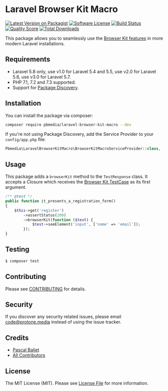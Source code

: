 # Laravel Browser Kit Macro

[![Latest Version on Packagist](https://img.shields.io/packagist/v/pbmedia/laravel-browser-kit-macro.svg?style=flat-square)](https://packagist.org/packages/pbmedia/laravel-browser-kit-macro)
[![Software License](https://img.shields.io/badge/license-MIT-brightgreen.svg?style=flat-square)](LICENSE.md)
[![Build Status](https://img.shields.io/travis/protonemedia/laravel-browser-kit-macro/master.svg?style=flat-square)](https://travis-ci.org/protonemedia/laravel-browser-kit-macro)
[![Quality Score](https://img.shields.io/scrutinizer/g/protonemedia/laravel-browser-kit-macro.svg?style=flat-square)](https://scrutinizer-ci.com/g/protonemedia/laravel-browser-kit-macro)
[![Total Downloads](https://img.shields.io/packagist/dt/pbmedia/laravel-browser-kit-macro.svg?style=flat-square)](https://packagist.org/packages/pbmedia/laravel-browser-kit-macro)

This package allows you to seamlessly use the [Browser Kit features](https://github.com/laravel/browser-kit-testing) in more modern Laravel installations.

## Requirements
* Laravel 5.8 only, use v1.0 for Laravel 5.4 and 5.5, use v2.0 for Laravel 5.6, use v3.0 for Laravel 5.7.
* PHP 7.1, 7.2 and 7.3 supported.
* Support for [Package Discovery](https://laravel.com/docs/5.5/packages#package-discovery).

## Installation

You can install the package via composer:

``` bash
composer require pbmedia/laravel-browser-kit-macro --dev
```

If you're not using Package Discovery, add the Service Provider to your `config/app.php` file:

```php
Pbmedia\LaravelBrowserKitMacro\BrowserKitMacroServiceProvider::class,
```

## Usage

This package adds a `browserKit` method to the `TestResponse` class. It accepts a Closure which receives the [Browser Kit TestCase](https://github.com/laravel/browser-kit-testing/blob/master/src/TestCase.php) as its first argument.

```php
/** @test */
public function it_presents_a_registration_form()
{
    $this->get('register')
        ->assertStatus(200)
        ->browserKit(function ($test) {
            $test->seeElement('input', ['name' => 'email']);
        });
}
```

## Testing

``` bash
$ composer test
```

## Contributing

Please see [CONTRIBUTING](CONTRIBUTING.md) for details.

## Security

If you discover any security related issues, please email code@protone.media instead of using the issue tracker.

## Credits

- [Pascal Baljet](https://github.com/pascalbaljet)
- [All Contributors](../../contributors)

## License

The MIT License (MIT). Please see [License File](LICENSE.md) for more information.
